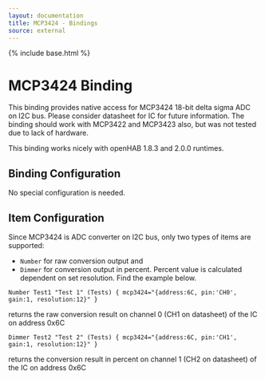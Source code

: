 ```yaml
---
layout: documentation
title: MCP3424 - Bindings
source: external
---
```

<!-- Attention authors: Do not edit directly. Please add your changes to the appropriate source repository -->

{% include base.html %}

# MCP3424 Binding

This binding provides native access for MCP3424 18-bit delta sigma ADC on I2C bus. Please consider datasheet for IC for future information. The binding should work with MCP3422 and MCP3423 also, but was not tested due to lack of hardware.

This binding works nicely with openHAB 1.8.3 and 2.0.0 runtimes.

## Binding Configuration

No special configuration is needed.

## Item Configuration

Since MCP3424 is ADC converter on I2C bus, only two types of items are supported:

* `Number` for raw conversion output and 
* `Dimmer` for conversion output in percent. Percent value is calculated dependent on set resolution. Find the example below.

```
Number Test1 "Test 1" (Tests) { mcp3424="{address:6C, pin:'CH0', gain:1, resolution:12}" }
```

returns the raw conversion result on channel 0 (CH1 on datasheet) of the IC on address 0x6C

```
Dimmer Test2 "Test 2" (Tests) { mcp3424="{address:6C, pin:'CH1', gain:1, resolution:12}" }
```

returns the conversion result in percent on channel 1 (CH2 on datasheet) of the IC on address 0x6C

